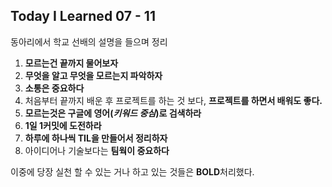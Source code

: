 ## Today I Learned 07 - 11

동아리에서 학교 선배의 설명을 들으며 정리

1. **모르는건 끝까지 물어보자**
2. **무엇을 알고 무엇을 모르는지 파악하자**
3. **소통은 중요하다**
4. 처음부터 끝까지 배운 후 프로젝트를 하는 것 보다, **프로젝트를 하면서 배워도 좋다.**
5. **모르는것은 구글에 영어(*키워드 중심*)로 검색하라**
6. **1일 1커밋에 도전하라**
7. **하루에 하나씩 TIL을 만들어서 정리하자**
8. 아이디어나 기술보다는 **팀웍이 중요하다**



이중에 당장 실천 할 수 있는 거나 하고 있는 것들은 **BOLD**처리했다.

